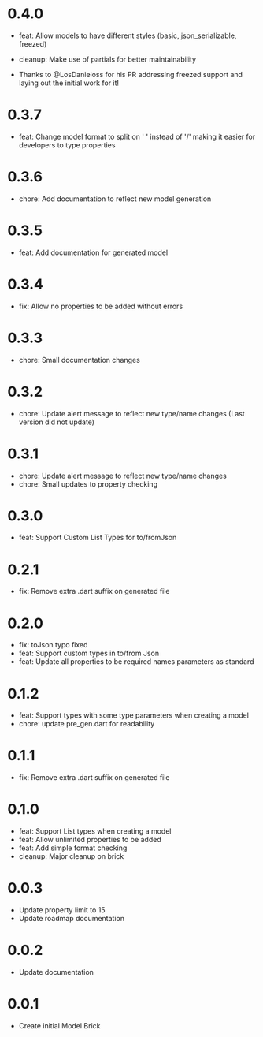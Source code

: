 # 0.4.0

- feat: Allow models to have different styles (basic, json_serializable, freezed)

- cleanup: Make use of partials for better maintainability

- Thanks to @LosDanieloss for his PR addressing freezed support and laying out the initial work for it!

# 0.3.7

- feat: Change model format to split on ' ' instead of '/' making it easier for developers to type properties

# 0.3.6

- chore: Add documentation to reflect new model generation

# 0.3.5

- feat: Add documentation for generated model

# 0.3.4

- fix: Allow no properties to be added without errors

# 0.3.3

- chore: Small documentation changes

# 0.3.2

- chore: Update alert message to reflect new type/name changes (Last version did not update)

# 0.3.1

- chore: Update alert message to reflect new type/name changes
- chore: Small updates to property checking

# 0.3.0

- feat: Support Custom List Types for to/fromJson

# 0.2.1

- fix: Remove extra .dart suffix on generated file

# 0.2.0

- fix: toJson typo fixed
- feat: Support custom types in to/from Json
- feat: Update all properties to be required names parameters as standard

# 0.1.2

- feat: Support types with some type parameters when creating a model
- chore: update pre_gen.dart for readability

# 0.1.1

- fix: Remove extra .dart suffix on generated file

# 0.1.0

- feat: Support List types when creating a model
- feat: Allow unlimited properties to be added
- feat: Add simple format checking
- cleanup: Major cleanup on brick

# 0.0.3

- Update property limit to 15
- Update roadmap documentation

# 0.0.2

- Update documentation

# 0.0.1

- Create initial Model Brick
